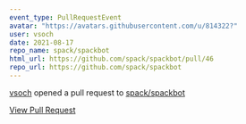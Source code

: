 ```yaml
---
event_type: PullRequestEvent
avatar: "https://avatars.githubusercontent.com/u/814322?"
user: vsoch
date: 2021-08-17
repo_name: spack/spackbot
html_url: https://github.com/spack/spackbot/pull/46
repo_url: https://github.com/spack/spackbot
---
```


<a href='https://github.com/vsoch' target='_blank'>vsoch</a> opened a pull request to <a href='https://github.com/spack/spackbot' target='_blank'>spack/spackbot</a>

<a href='https://github.com/spack/spackbot/pull/46' target='_blank'>View Pull Request</a>
